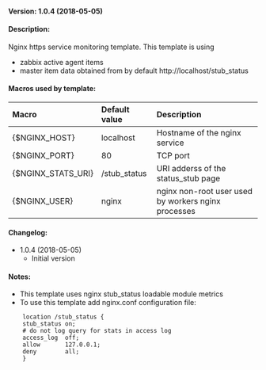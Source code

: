 #### Version: 1.0.4 (2018-05-05)

#### Description:
Nginx https service monitoring template. This template is using
- zabbix active agent items
- master item data obtained from by default http://localhost/stub_status

#### Macros used by template:

| Macro              | Default value       | Description                                         |
| :----------------- | :------------------ | :-------------------------------------------------- |
| {$NGINX_HOST}      | localhost           | Hostname of the nginx service                       |
| {$NGINX_PORT}      | 80                  | TCP port                                            |
| {$NGINX_STATS_URI} | /stub_status        | URI adderss of the status_stub page                 |
| {$NGINX_USER}      | nginx               | nginx non-root user used by workers nginx processes |

#### Changelog:
- 1.0.4 (2018-05-05)
  - Initial version

#### Notes:
- This template uses nginx stub_status loadable module metrics
- To use this template add nginx.conf configuration file:
```
    location /stub_status {
	stub_status	on;
	# do not log query for stats in access log
	access_log	off;
	allow		127.0.0.1;
	deny		all;
    }
```
